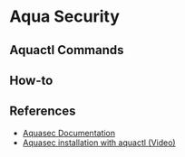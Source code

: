 # Aqua Security 

## Aquactl Commands


## How-to 



## References 

- [Aquasec Documentation](https://docs.aquasec.com/)
- [Aquasec installation with aquactl (Video)](https://www.youtube.com/watch?v=eega4efNmhs)
